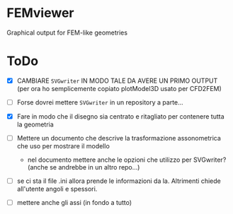# FEMviewer
Graphical output for FEM-like geometries



# ToDo

- [x] CAMBIARE `SVGwriter` IN MODO TALE DA AVERE UN PRIMO OUTPUT (per ora ho semplicemente copiato plotModel3D usato per CFD2FEM)

- [ ] Forse dovrei mettere `SVGwriter` in un repository a parte...

- [x] Fare in modo che il disegno sia centrato e ritagliato per contenere tutta la geometria

- [ ] Mettere un documento che descrive la trasformazione assonometrica che uso per mostrare il modello
	- nel documento mettere anche le opzioni che utilizzo per SVGwriter? (anche se andrebbe in un altro repo...)

- [ ] se ci sta il file .ini allora prende le informazioni da la. Altrimenti chiede all'utente angoli e spessori.

- [ ] mettere anche gli assi (in fondo a tutto)

<!-- DONE:



-->
